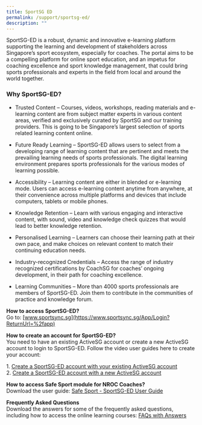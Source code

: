 ```yaml
---
title: SportSG ED
permalink: /support/sportsg-ed/
description: ""
---
```

SportSG-ED is a robust, dynamic and innovative e-learning platform supporting the learning and development of stakeholders across Singapore’s sport ecosystem, especially for coaches. The portal aims to be a compelling platform for online sport education, and an impetus for coaching excellence and sport knowledge management, that could bring sports professionals and experts in the field from local and around the world together.

### **Why SportSG-ED?**

* Trusted Content – Courses, videos, workshops, reading materials and e-learning content are from subject matter experts in various content areas, verified and exclusively curated by SportSG and our training providers. This is going to be Singapore’s largest selection of sports related learning content online.

* Future Ready Learning – SportSG-ED allows users to select from a developing range of learning content that are pertinent and meets the prevailing learning needs of sports professionals. The digital learning environment prepares sports professionals for the various modes of learning possible.

* Accessibility – Learning content are either in blended or e-learning mode. Users can access e-learning content anytime from anywhere, at their convenience across multiple platforms and devices that include computers, tablets or mobile phones.

* Knowledge Retention – Learn with various engaging and interactive content, with sound, video and knowledge check quizzes that would lead to better knowledge retention.

* Personalised Learning – Learners can choose their learning path at their own pace, and make choices on relevant content to match their continuing education needs.

* Industry-recognized Credentials – Access the range of industry recognized certifications by CoachSG for coaches’ ongoing development, in their path for coaching excellence.

* Learning Communities – More than 4000 sports professionals are members of SportSG-ED. Join them to contribute in the communities of practice and knowledge forum.

**How to access SportSG-ED?**
<br>Go to: [www.sportsync.sg](https://www.sportsync.sg/App/Login?ReturnUrl=%2fapp)

**How to create an account for SportSG-ED?**<br>
You need to have an existing ActiveSG account or create a new ActiveSG account to login to SportSG-ED. Follow the video user guides here to create your account:  
[](https://youtu.be/VDCeOSPZ2-E)

1\.  [Create a SportSG-ED account with your existing ActiveSG account](https://youtu.be/VDCeOSPZ2-E)<br>
2\.  [](https://youtu.be/VDCeOSPZ2-E)[Create a SportSG-ED account with a new ActiveSG account](https://youtu.be/QxOGlmJd8BA)

**How to access Safe Sport module for NROC Coaches?**<br>
Download the user guide: [Safe Sport - SportSG-ED User Guide](https://www.sportsingapore.gov.sg/-/media/SSC/Corporate/Files/Athletes-and-Coaches/SportSG-ED/Safe-Sport---SportSG-ED-User-Guide.ashx?la=en&hash=62FB703DE71F50DF4DA7339E119E28788CED538B)

**Frequently Asked Questions**
<br>
Download the answers for some of the frequently asked questions, including how to access the online learning courses: [FAQs with Answers](https://www.sportsingapore.gov.sg/-/media/SSC/Corporate/Files/Athletes-and-Coaches/SportSG-ED/SportSG-ED_FAQs.pdf)